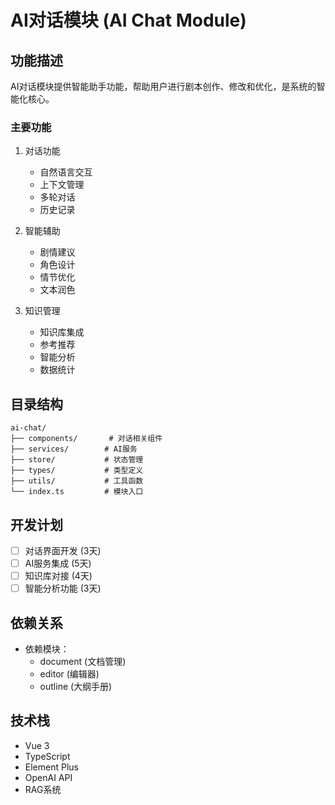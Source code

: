 # AI对话模块 (AI Chat Module)

## 功能描述

AI对话模块提供智能助手功能，帮助用户进行剧本创作、修改和优化，是系统的智能化核心。

### 主要功能

1. 对话功能
   - 自然语言交互
   - 上下文管理
   - 多轮对话
   - 历史记录

2. 智能辅助
   - 剧情建议
   - 角色设计
   - 情节优化
   - 文本润色

3. 知识管理
   - 知识库集成
   - 参考推荐
   - 智能分析
   - 数据统计

## 目录结构

```
ai-chat/
├── components/       # 对话相关组件
├── services/        # AI服务
├── store/           # 状态管理
├── types/           # 类型定义
├── utils/           # 工具函数
└── index.ts         # 模块入口
```

## 开发计划

- [ ] 对话界面开发 (3天)
- [ ] AI服务集成 (5天)
- [ ] 知识库对接 (4天)
- [ ] 智能分析功能 (3天)

## 依赖关系

- 依赖模块：
  - document (文档管理)
  - editor (编辑器)
  - outline (大纲手册)

## 技术栈

- Vue 3
- TypeScript
- Element Plus
- OpenAI API
- RAG系统
